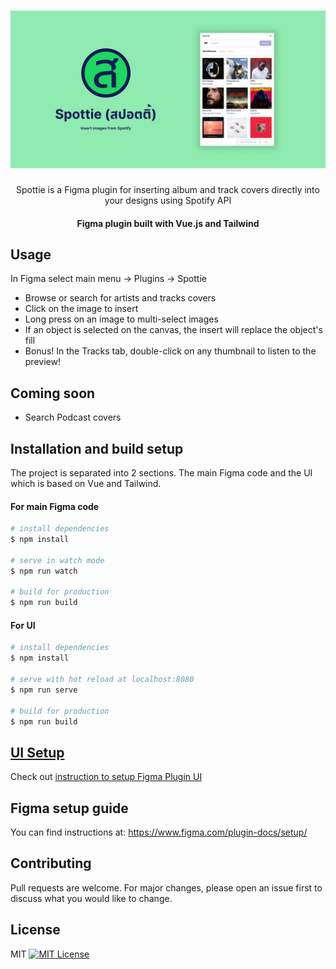 <h1 align="center">
	<a href="https://github.com/nathakits/spottie-figma-plugin">
		<img src="assets/plugin-file-cover.png" alt="Spottie"/>
	</a>
</h1>

<p style="color:var(--color-text-tertiary);" align="center">
  Spottie is a Figma plugin for inserting album and track covers directly into your designs using Spotify API
</p>

<h4 align="center">
  Figma plugin built with Vue.js and Tailwind
</h4>

<!-- Install on Figma -->

## Usage
In Figma select main menu -> Plugins -> Spottie

- Browse or search for artists and tracks covers
- Click on the image to insert
- Long press on an image to multi-select images
- If an object is selected on the canvas, the insert will replace the object's fill
- Bonus! In the Tracks tab, double-click on any thumbnail to listen to the preview!

## Coming soon
- Search Podcast covers

## Installation and build setup
The project is separated into 2 sections. The main Figma code and the UI which is based on Vue and Tailwind.

#### For main Figma code
```bash
# install dependencies
$ npm install

# serve in watch mode
$ npm run watch

# build for production
$ npm run build
```

#### For UI
```bash
# install dependencies
$ npm install

# serve with hot reload at localhost:8080
$ npm run serve

# build for production
$ npm run build
```

## [UI Setup](UI/README.md)
Check out [instruction to setup Figma Plugin UI](UI/README.md)

## Figma setup guide
You can find instructions at: https://www.figma.com/plugin-docs/setup/

## Contributing
Pull requests are welcome. For major changes, please open an issue first to discuss what you would like to change.

## License
MIT [![MIT License](https://img.shields.io/badge/license-MIT-blue.svg?style=flat)](LICENSE)
